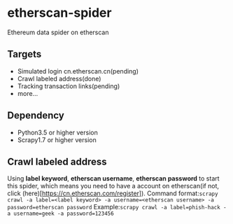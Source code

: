 # etherscan-spider
Ethereum data spider on etherscan

## Targets

- Simulated login cn.etherscan.cn(pending)
- Crawl labeled address(done)
- Tracking transaction links(pending)
- more...

## Dependency
- Python3.5 or higher version
- Scrapy1.7 or higher version

## Crawl labeled address
Using **label keyword**, **etherscan username**, **etherscan password** to start this spider, which means you need to have a account on etherscan(if not, click (here)[https://cn.etherscan.com/register]).
Command format:```scrapy crawl -a label=<label keyword> -a username=<etherscan username> -a password=etherscan password```
Example:```scrapy crawl -a label=phish-hack -a username=geek -a password=123456```
